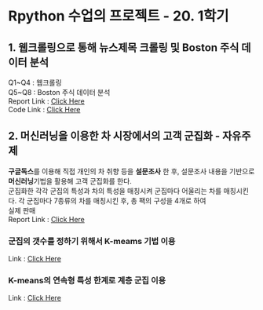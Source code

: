 # Rpython 수업의 프로젝트 - 20. 1학기  
## 1. 웹크롤링으로 통해 뉴스제목 크롤링 및 Boston 주식 데이터 분석  
Q1~Q4 : 웹크롤링  
Q5~Q8 : Boston 주식 데이터 분석  
Report Link : [Click Here]()  
Code Link : [Click Here]()
## 2. 머신러닝을 이용한 차 시장에서의 고객 군집화 - 자유주제  
**구글독스**를 이용해 직접 개인의 차 취향 등을 **설문조사** 한 후, 설문조사 내용을 기반으로 **머신러닝**기법을 활용해 고객 군집화를 한다.  
군집화한 각각 군집의 특성과 차의 특성을 매칭시켜 군집마다 어울리는 차를 매칭시킨다. 각 군집마다 7종류의 차를 매칭시킨 후, 총 팩의 구성을 4개로 하여  
실제 판매  
Report Link : [Click Here]()
### 군집의 갯수를 정하기 위해서 K-meams 기법 이용  
Link : [Click Here]()  
### K-means의 연속형 특성 한계로 **계층 군집** 이용  
Link : [Click Here]()  
